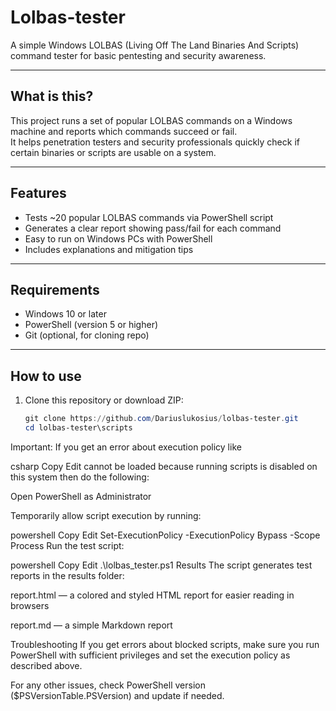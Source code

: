 # Lolbas-tester

A simple Windows LOLBAS (Living Off The Land Binaries And Scripts) command tester for basic pentesting and security awareness.

---

## What is this?

This project runs a set of popular LOLBAS commands on a Windows machine and reports which commands succeed or fail.  
It helps penetration testers and security professionals quickly check if certain binaries or scripts are usable on a system.

---

## Features

- Tests ~20 popular LOLBAS commands via PowerShell script  
- Generates a clear report showing pass/fail for each command  
- Easy to run on Windows PCs with PowerShell  
- Includes explanations and mitigation tips  

---

## Requirements

- Windows 10 or later  
- PowerShell (version 5 or higher)  
- Git (optional, for cloning repo)  

---

## How to use

1. Clone this repository or download ZIP:  
   ```powershell
   git clone https://github.com/Dariuslukosius/lolbas-tester.git
   cd lolbas-tester\scripts
Important: If you get an error about execution policy like

csharp
Copy
Edit
cannot be loaded because running scripts is disabled on this system
then do the following:

Open PowerShell as Administrator

Temporarily allow script execution by running:

powershell
Copy
Edit
Set-ExecutionPolicy -ExecutionPolicy Bypass -Scope Process
Run the test script:

powershell
Copy
Edit
.\lolbas_tester.ps1
Results
The script generates test reports in the results folder:

report.html — a colored and styled HTML report for easier reading in browsers

report.md — a simple Markdown report

Troubleshooting
If you get errors about blocked scripts, make sure you run PowerShell with sufficient privileges and set the execution policy as described above.

For any other issues, check PowerShell version ($PSVersionTable.PSVersion) and update if needed.

